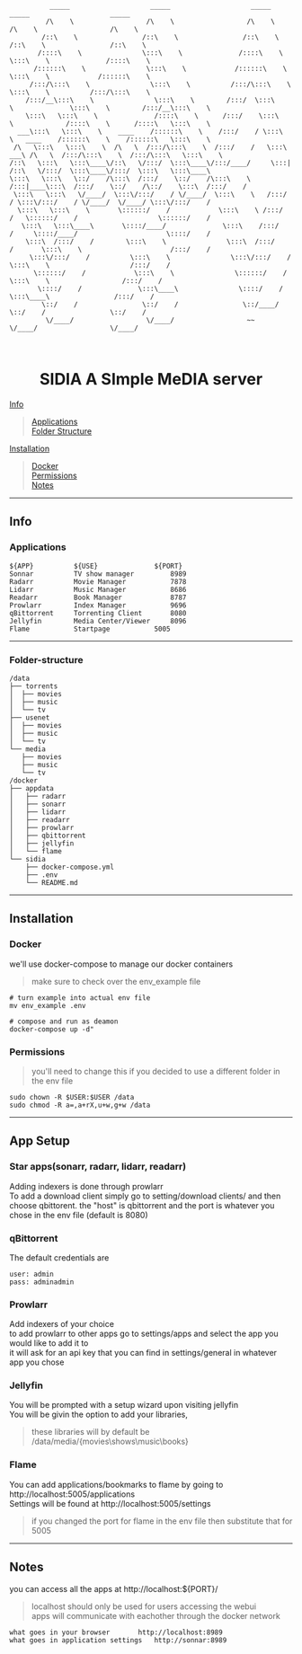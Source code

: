 ```
          _____                    _____                    _____                   _____                    _____          
         /\    \                  /\    \                  /\    \                 /\    \                  /\    \         
        /::\    \                /::\    \                /::\    \               /::\    \                /::\    \        
       /::::\    \               \:::\    \              /::::\    \              \:::\    \              /::::\    \       
      /::::::\    \               \:::\    \            /::::::\    \              \:::\    \            /::::::\    \      
     /:::/\:::\    \               \:::\    \          /:::/\:::\    \              \:::\    \          /:::/\:::\    \     
    /:::/__\:::\    \               \:::\    \        /:::/  \:::\    \              \:::\    \        /:::/__\:::\    \    
    \:::\   \:::\    \              /::::\    \      /:::/    \:::\    \             /::::\    \      /::::\   \:::\    \   
  ___\:::\   \:::\    \    ____    /::::::\    \    /:::/    / \:::\    \   ____    /::::::\    \    /::::::\   \:::\    \  
 /\   \:::\   \:::\    \  /\   \  /:::/\:::\    \  /:::/    /   \:::\ ___\ /\   \  /:::/\:::\    \  /:::/\:::\   \:::\    \ 
/::\   \:::\   \:::\____\/::\   \/:::/  \:::\____\/:::/____/     \:::|    /::\   \/:::/  \:::\____\/:::/  \:::\   \:::\____\
\:::\   \:::\   \::/    /\:::\  /:::/    \::/    /\:::\    \     /:::|____\:::\  /:::/    \::/    /\::/    \:::\  /:::/    /
 \:::\   \:::\   \/____/  \:::\/:::/    / \/____/  \:::\    \   /:::/    / \:::\/:::/    / \/____/  \/____/ \:::\/:::/    / 
  \:::\   \:::\    \       \::::::/    /            \:::\    \ /:::/    /   \::::::/    /                    \::::::/    /  
   \:::\   \:::\____\       \::::/____/              \:::\    /:::/    /     \::::/____/                      \::::/    /   
    \:::\  /:::/    /        \:::\    \               \:::\  /:::/    /       \:::\    \                      /:::/    /    
     \:::\/:::/    /          \:::\    \               \:::\/:::/    /         \:::\    \                    /:::/    /     
      \::::::/    /            \:::\    \               \::::::/    /           \:::\    \                  /:::/    /      
       \::::/    /              \:::\____\               \::::/    /             \:::\____\                /:::/    /       
        \::/    /                \::/    /                \::/____/               \::/    /                \::/    /        
         \/____/                  \/____/                  ~~                      \/____/                  \/____/         
                                                                                                                            


```                    

<h1 style="text-align: center"> SIDIA  A SImple MeDIA server </h1>

[Info](Info)
>[Applications](Applications)\
[Folder Structure](Folder-structure)

[Installation](installation)
>[Docker](Docker)\
[Permissions](Permissions)\
[Notes](Notes)

---
## Info
### Applications
```
${APP}			${USE}				${PORT}
Sonnar			TV show manager			8989
Radarr			Movie Manager			7878
Lidarr			Music Manager			8686
Readarr			Book Manager			8787
Prowlarr		Index Manager			9696
qBittorrent		Torrenting Client		8080
Jellyfin		Media Center/Viewer		8096
Flame			Startpage			5005
```
---
### Folder-structure
```
/data
├── torrents
│  ├── movies
│  ├── music
│  └── tv
├── usenet
│  ├── movies
│  ├── music
│  └── tv
└── media
   ├── movies
   ├── music
   └── tv
/docker
├── appdata
│   ├── radarr
│   ├── sonarr
│   ├── lidarr
│   ├── readarr
│   ├── prowlarr
│   ├── qbittorrent
│   ├── jellyfin
│   └── flame
└── sidia
    ├── docker-compose.yml
    ├── .env
    └── README.md
```
---
## Installation
### Docker
we'll use docker-compose to manage our docker containers
>make sure to check over the env_example file
```
# turn example into actual env file
mv env_example .env

# compose and run as deamon
docker-compose up -d"
```
### Permissions
> you'll need to change this if you decided to use a different folder in the env file
```
sudo chown -R $USER:$USER /data
sudo chmod -R a=,a+rX,u+w,g+w /data
```
---
## App Setup
### Star apps(sonarr, radarr, lidarr, readarr)
Adding indexers is done through prowlarr\
To add a download client simply go to setting/download clients/ and then choose qbittorent. the "host" is qbittorrent
and the port is whatever you chose in the env file (default is 8080) 
### qBittorrent 
The default credentials are
```
user: admin
pass: adminadmin
```
### Prowlarr
Add indexers of your choice\
to add prowlarr to other apps go to settings/apps and select the app you would like to add it to\
it will ask for an api key that you can find in settings/general in whatever app you chose
### Jellyfin
You will be prompted with a setup wizard upon visiting jellyfin\
You will be givin the option to add your libraries,
> these libraries will by default be /data/media/{movies\shows\music\books}

### Flame
You can add applications/bookmarks to flame by going to http://localhost:5005/applications\
Settings will be found at http://localhost:5005/settings
> if you changed the port for flame in the env file then substitute that for 5005

---
## Notes
you can access all the apps at http://localhost:<zero-width space>${PORT}/
> localhost should only be used for users accessing the webui\
apps will communicate with eachother through the docker network
```
what goes in your browser		http://localhost:8989 
what goes in application settings	http://sonnar:8989
```
